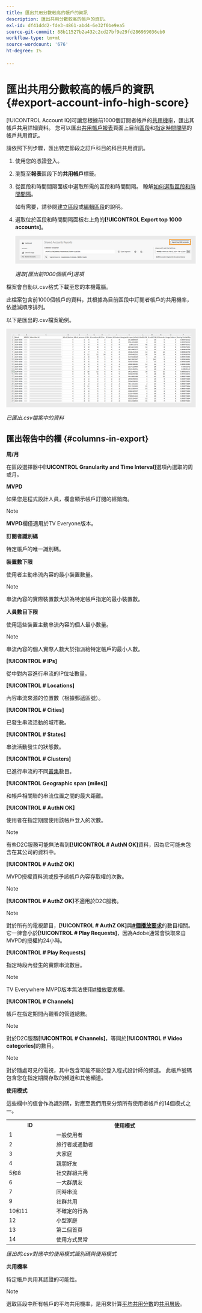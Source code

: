 ```yaml
---
title: 匯出共用分數較高的帳戶的資訊
description: 匯出共用分數較高的帳戶的資訊。
exl-id: df41ddd2-fde3-4861-abd4-6e32f0be9ea5
source-git-commit: 88b11527b2a432c2cd27bf9e29fd286969036eb0
workflow-type: tm+mt
source-wordcount: '676'
ht-degree: 1%

---
```


# 匯出共用分數較高的帳戶的資訊 {#export-account-info-high-score}

[!UICONTROL Account IQ]可讓您根據前1000個訂閱者帳戶的[共用機率](/help/accountiq/product-concepts.md#account-sharing-probability-def)，匯出其帳戶共用詳細資料。 您可以匯出[共用帳戶報表](/help/accountiq/shared-acc-reports.md)頁面上目前[區段](/help/accountiq/product-concepts.md#segment-def)和[指定時間間隔](/help/accountiq/product-concepts.md#time-interval-def)的帳戶共用資訊。

請依照下列步驟，匯出特定節段之訂戶科目的科目共用資訊。

1. 使用您的憑證登入。
1. 瀏覽至&#x200B;**報表**&#x200B;區段下的&#x200B;**共用帳戶**&#x200B;標籤。
1. 從區段和時間間隔面板中選取所需的區段和時間間隔。 瞭解[如何選取區段和時間間隔](segments-timeinterval.md)。

   如有需要，請參閱[建立區段](work-with-segments.md#create-new-segment)或[編輯區段](work-with-segments.md#edit-segment)的說明。

1. 選取位於區段和時間間隔面板右上角的&#x200B;**[!UICONTROL Export top 1000 accounts]**。

   ![匯出前1000個帳戶](assets/export-top-1000-accounts.png)

   *選取[匯出前1000個帳戶]選項*

檔案會自動以.csv格式下載至您的本機電腦。

此檔案包含前1000個帳戶的資料，其根據為目前區段中訂閱者帳戶的共用機率，依遞減順序排列。

以下是匯出的.csv檔案範例。

![已匯出.csv檔案中的資料](assets/exported-csv.png)

*已匯出.csv檔案中的資料*

## 匯出報告中的欄 {#columns-in-export}

**周/月**

在區段選擇器中&#x200B;**[!UICONTROL Granularity and Time Interval]**&#x200B;選項內選取的周或月。

**MVPD**

如果您是程式設計人員，欄會顯示帳戶訂閱的經銷商。

>[!NOTE]
>
> **MVPD**&#x200B;欄僅適用於TV Everyone版本。

**訂閱者識別碼**

特定帳戶的唯一識別碼。

**裝置數下限**

使用者主動串流內容的最小裝置數量。

>[!NOTE]
>
>串流內容的實際裝置數大於為特定帳戶指定的最小裝置數。

**人員數目下限**

使用這些裝置主動串流內容的個人最小數量。

>[!NOTE]
>
>串流內容的個人實際人數大於指派給特定帳戶的最小人數。

**[!UICONTROL # IPs]**

從中對內容進行串流的IP位址數量。

**[!UICONTROL # Locations]**

內容串流來源的位置數（根據郵遞區號）。

**[!UICONTROL # Cities]**

已發生串流活動的城市數。

**[!UICONTROL # States]**

串流活動發生的狀態數。

**[!UICONTROL # Clusters]**

已進行串流的不同[叢集](/help/accountiq/product-concepts.md#cluster-def)數目。

**[!UICONTROL Geographic span (miles)]**

和帳戶相關聯的串流位置之間的最大距離。

**[!UICONTROL # AuthN OK]**

使用者在指定期間使用該帳戶登入的次數。

>[!NOTE]
>
> 有些D2C服務可能無法看到&#x200B;**[!UICONTROL # AuthN OK]**&#x200B;資料，因為它可能未包含在其公司的資料中。

**[!UICONTROL # AuthZ OK]**

MVPD授權資料流或授予該帳戶內容存取權的次數。

>[!NOTE]
>
>**[!UICONTROL # AuthZ OK]**&#x200B;不適用於D2C服務。

>[!NOTE]
>
>對於所有的電視節目，**[!UICONTROL # AuthZ OK]**&#x200B;與&#x200B;**[#個播放要求](/help/accountiq/product-concepts.md##play-requests-def)**&#x200B;的數目相關。 它一律會小於&#x200B;**[!UICONTROL # Play Requests]**，因為Adobe通常會快取來自MVPD的授權約24小時。


**[!UICONTROL # Play Requests]**

指定時段內發生的實際串流數目。

>[!NOTE]
>
>TV Everywhere MVPD版本無法使用[#播放要求](/help/accountiq/product-concepts.md##play-requests-def)欄。

**[!UICONTROL # Channels]**

帳戶在指定期間內觀看的管道總數。

>[!NOTE]
>
> 對於D2C服務&#x200B;**[!UICONTROL # Channels]**，等同於&#x200B;**[!UICONTROL # Video categories]**&#x200B;的數目。

>[!NOTE]
>
>對於隨處可見的電視，其中包含可能不屬於登入程式設計師的頻道。 此帳戶號碼包含您在指定期間存取的頻道和其他頻道。


**使用模式**

這些欄中的值會作為識別碼，對應至我們用來分類所有使用者帳戶的14個模式之一。

<table>
    <tbody>
      <tr>
        <th style="width:10%">ID</th>
        <th style="width:30%">使用模式</th>
      </tr>
      <tr>
        <td>1</td>
        <td>一般使用者</td>
      </tr>
      <tr>
        <td>2</td>
        <td>旅行者或通勤者</td>
      </tr>
      <tr>
        <td>3</td>
        <td>大家庭</td>
      </tr>
      <tr>
        <td>4</td>
        <td>親朋好友</td>
      </tr>
      </tr>
         <td>5和8</td>
         <td>社交群組共用</td>
      </tr>
      </tr>
         <td>6</td>
         <td>一大群朋友</td>
      </tr>
      </tr>
         <td>7</td>
         <td>同時串流</td>
      </tr>
      </tr>
         <td>9</td>
         <td>社群共用</td>
      </tr>
      </tr>
         <td>10和11</td>
         <td>不確定的行為</td>
      </tr>
      </tr>
         <td>12</td>
         <td>小型家庭</td>
      </tr>
      </tr>
         <td>13</td>
         <td>第二個首頁 </td>
      </tr>
      </tr>
         <td>14</td>
         <td>使用方式異常</td>
      </tr>
    </tbody>
  </table>

*匯出的.csv對應中的使用模式識別碼與使用模式*

**共用機率**

特定帳戶共用其認證的可能性。

>[!NOTE]
>
> 選取區段中所有帳戶的平均共用機率，是用來計算[平均共用分數](/help/accountiq/data-panels.md#aggregated-sharing)的[共用層級](/help/accountiq/data-panels.md#sharing-level)。
